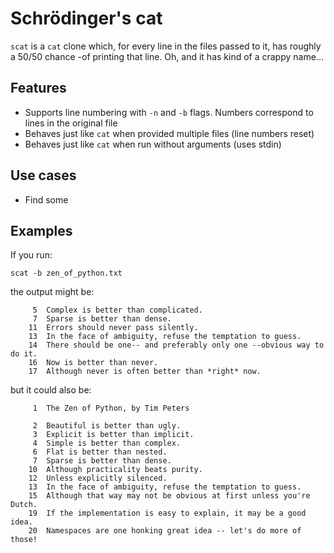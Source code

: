 # Schrödinger's cat

`scat` is a `cat` clone which, for every line in the files passed to it, has
roughly a 50/50 chance -of printing that line. Oh, and it has kind of a crappy
name...

## Features

* Supports line numbering with `-n` and `-b` flags. Numbers correspond to lines
  in the original file
* Behaves just like `cat` when provided multiple files (line numbers reset)
* Behaves just like `cat` when run without arguments (uses stdin)

## Use cases
* Find some

## Examples

If you run:
```
scat -b zen_of_python.txt
```

the output might be:
```
     5  Complex is better than complicated.
     7  Sparse is better than dense.
    11  Errors should never pass silently.
    13  In the face of ambiguity, refuse the temptation to guess.
    14  There should be one-- and preferably only one --obvious way to do it.
    16  Now is better than never.
    17  Although never is often better than *right* now.
```

but it could also be:
```
     1  The Zen of Python, by Tim Peters

     2  Beautiful is better than ugly.
     3  Explicit is better than implicit.
     4  Simple is better than complex.
     6  Flat is better than nested.
     7  Sparse is better than dense.
    10  Although practicality beats purity.
    12  Unless explicitly silenced.
    13  In the face of ambiguity, refuse the temptation to guess.
    15  Although that way may not be obvious at first unless you're Dutch.
    19  If the implementation is easy to explain, it may be a good idea.
    20  Namespaces are one honking great idea -- let's do more of those!
```
